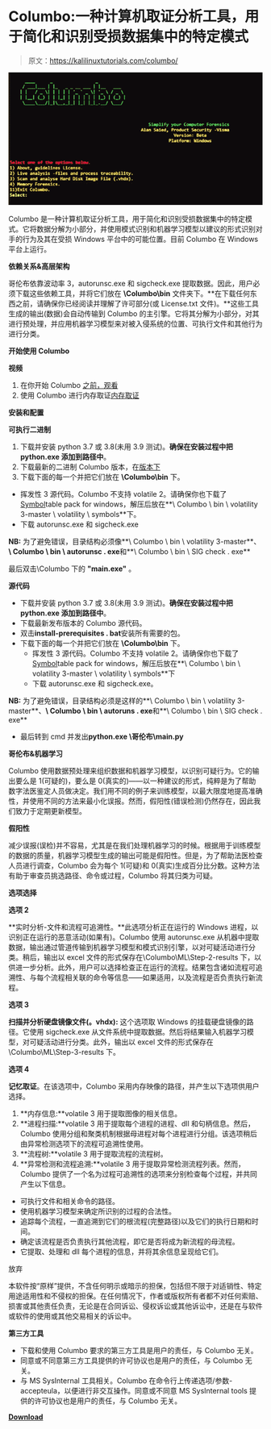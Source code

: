 # Columbo:一种计算机取证分析工具，用于简化和识别受损数据集中的特定模式

> 原文：<https://kalilinuxtutorials.com/columbo/>

[![Columbo : A Computer Forensic Analysis Tool Used To Simplify & Identify Specific Patterns In Compromised Datasets](img/98b1486af679f1eb7d05d9e844df9ad5.png "Columbo : A Computer Forensic Analysis Tool Used To Simplify & Identify Specific Patterns In Compromised Datasets")](https://1.bp.blogspot.com/-BUn1oZzUNlk/YHdAROTwO8I/AAAAAAAAItg/JSp8A43mpGwAzrkyuojQMB8XqECxOkp4wCLcBGAsYHQ/s728/columbo%25281%2529.png)

Columbo 是一种计算机取证分析工具，用于简化和识别受损数据集中的特定模式。它将数据分解为小部分，并使用模式识别和机器学习模型以建议的形式识别对手的行为及其在受损 Windows 平台中的可能位置。目前 Columbo 在 Windows 平台上运行。

**依赖关系&高层架构**

哥伦布依靠波动率 3，autorunsc.exe 和 sigcheck.exe 提取数据。因此，用户必须下载这些依赖工具，并将它们放在 **\Columbo\bin** 文件夹下。**在下载任何东西之前，请确保你已经阅读并理解了许可部分(或 License.txt 文件)。**这些工具生成的输出(数据)会自动传输到 Columbo 的主引擎。它将其分解为小部分，对其进行预处理，并应用机器学习模型来对被入侵系统的位置、可执行文件和其他行为进行分类。

**开始使用 Columbo**

**视频**

1.  在你开始 Columbo [之前，观看](https://www.youtube.com/watch?v=7rUCC1Wz4Gc)
2.  使用 Columbo 进行内存取证[内存取证](https://www.youtube.com/watch?v=fOa62iVemAQ)

**安装和配置**

**可执行二进制**

1.  下载并安装 python 3.7 或 3.8(未用 3.9 测试)。**确保在安装过程中把 python.exe 添加到路径中**。
2.  下载最新的二进制 Columbo 版本，在[版本下](https://github.com/visma-prodsec/columbo/releases)
3.  下载下面的每一个并把它们放在 **\Columbo\bin** 下。

*   挥发性 3 源代码。Columbo 不支持 volatile 2。请确保你也下载了[Symbol](https://github.com/volatilityfoundation/volatility3#symbol-tables)table pack for windows，解压后放在**\ Columbo \ bin \ volatility 3-master \ volatility \ symbols**下。
*   下载 autorunsc.exe 和 sigcheck.exe

**NB:** 为了避免错误，目录结构必须像**\ Columbo \ bin \ volatility 3-master**、**\ Columbo \ bin \ autorunsc . exe**和**\ Columbo \ bin \ SIG check . exe**

最后双击\Columbo 下的 **"main.exe"** 。

**源代码**

*   下载并安装 python 3.7 或 3.8(未用 3.9 测试)。**确保在安装过程中把 python.exe 添加到路径中**。
*   下载最新发布版本的 Columbo 源代码。
*   双击**install-prerequisites . bat**安装所有需要的包。
*   下载下面的每一个并把它们放在 **\Columbo\bin** 下。
    *   挥发性 3 源代码。Columbo 不支持 volatile 2。请确保你也下载了[Symbol](https://github.com/volatilityfoundation/volatility3#symbol-tables)table pack for windows，解压后放在**\ Columbo \ bin \ volatility 3-master \ volatility \ symbols**下
    *   下载 autorunsc.exe 和 sigcheck.exe。

**NB:** 为了避免错误，目录结构必须是这样的**\ Columbo \ bin \ volatility 3-master**、**\ Columbo \ bin \ autoruns . exe**和**\ Columbo \ bin \ SIG check . exe**

*   最后转到 cmd 并发出**python.exe \哥伦布\main.py**

**哥伦布&机器学习**

Columbo 使用数据预处理来组织数据和机器学习模型，以识别可疑行为。它的输出要么是 1(可疑的)，要么是 0(真实的)——以一种建议的形式，纯粹是为了帮助数字法医鉴定人员做决定。我们用不同的例子来训练模型，以最大限度地提高准确性，并使用不同的方法来最小化误报。然而，假阳性(错误检测)仍然存在，因此我们致力于定期更新模型。

**假阳性**

减少误报(误检)并不容易，尤其是在我们处理机器学习的时候。根据用于训练模型的数据的质量，机器学习模型生成的输出可能是假阳性。但是，为了帮助法医检查人员进行调查，Columbo 会为每个 1(可疑)和 0(真实)生成百分比分数。这种方法有助于审查员挑选路径、命令或过程，Columbo 将其归类为可疑。

**选项选择**

**选项 2**

**实时分析-文件和流程可追溯性。**此选项分析正在运行的 Windows 进程，以识别正在运行的恶意活动(如果有)。Columbo 使用 autorunsc.exe 从机器中提取数据，输出通过管道传输到机器学习模型和模式识别引擎，以对可疑活动进行分类。稍后，输出以 excel 文件的形式保存在\Columbo\ML\Step-2-results 下，以供进一步分析。此外，用户可以选择检查正在运行的流程。结果包含诸如流程可追溯性、与每个流程相关联的命令等信息——如果适用，以及流程是否负责执行新流程。

**选项 3**

**扫描并分析硬盘镜像文件(。vhdx):** 这个选项取 Windows 的挂载硬盘镜像的路径。它使用 sigcheck.exe 从文件系统中提取数据。然后将结果输入机器学习模型，对可疑活动进行分类。此外，输出以 excel 文件的形式保存在\Columbo\ML\Step-3-results 下。

**选项 4**

**记忆取证**。在该选项中，Columbo 采用内存映像的路径，并产生以下选项供用户选择。

1.  **内存信息:**volatile 3 用于提取图像的相关信息。
2.  **进程扫描:**volatile 3 用于提取每个进程的进程、dll 和句柄信息。然后，Columbo 使用分组和聚类机制根据母进程对每个进程进行分组。该选项稍后由异常检测选项下的流程可追溯性使用。
3.  **流程树:**volatile 3 用于提取流程的流程树。
4.  **异常检测和流程追溯:**volatile 3 用于提取异常检测流程列表。然而，Columbo 提供了一个名为过程可追溯性的选项来分别检查每个过程，并共同产生以下信息。

*   可执行文件和相关命令的路径。
*   使用机器学习模型来确定所识别的过程的合法性。
*   追踪每个流程，一直追溯到它们的根流程(完整路径)以及它们的执行日期和时间。
*   确定该流程是否负责执行其他流程，即它是否将成为新流程的母流程。
*   它提取、处理和 dll 每个进程的信息，并将其余信息呈现给它们。

放弃

本软件按“原样”提供，不含任何明示或暗示的担保，包括但不限于对适销性、特定用途适用性和不侵权的担保。在任何情况下，作者或版权所有者都不对任何索赔、损害或其他责任负责，无论是在合同诉讼、侵权诉讼或其他诉讼中，还是在与软件或软件的使用或其他交易相关的诉讼中。

**第三方工具**

*   下载和使用 Columbo 要求的第三方工具是用户的责任，与 Columbo 无关。
*   同意或不同意第三方工具提供的许可协议也是用户的责任，与 Columbo 无关。
*   与 MS SysInternal 工具相关。Columbo 在命令行上传递选项/参数-accepteula，以便进行非交互操作。同意或不同意 MS SysInternal tools 提供的许可协议也是用户的责任，与 Columbo 无关。

[**Download**](https://github.com/visma-prodsec/columbo)